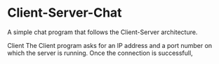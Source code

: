 # Client-Server-Chat
A simple chat program that follows the Client-Server architecture.

Client
The Client program asks for an IP address and a port number on which the server is running. Once the connection is successfull,
